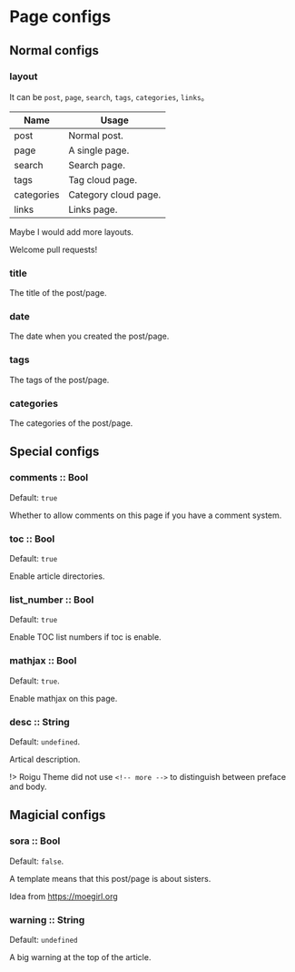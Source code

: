 # Page configs

## Normal configs

### layout

It can be `post`, `page`, `search`, `tags`, `categories`, `links`。

Name       | Usage
---------- | -----
post       | Normal post.
page       | A single page.
search     | Search page.
tags       | Tag cloud page.
categories | Category cloud page.
links      | Links page.

Maybe I would add more layouts.

Welcome pull requests!

### title

The title of the post/page.

### date

The date when you created the post/page.

### tags

The tags of the post/page.

### categories

The categories of the post/page.

## Special configs

### comments :: Bool

Default: `true`

Whether to allow comments on this page if you have a comment system.

### toc :: Bool

Default: `true`

Enable article directories.

### list_number :: Bool

Default: `true`

Enable TOC list numbers if toc is enable.

### mathjax :: Bool

Default: `true`.

Enable mathjax on this page.

### desc :: String

Default: `undefined`.

Artical description.

!> Roigu Theme did not use `<!-- more -->` to distinguish between preface and body.

## Magicial configs

### sora :: Bool

Default: `false`.

A template means that this post/page is about sisters.

Idea from <https://moegirl.org>

### warning :: String

Default: `undefined`

A big warning at the top of the article.

